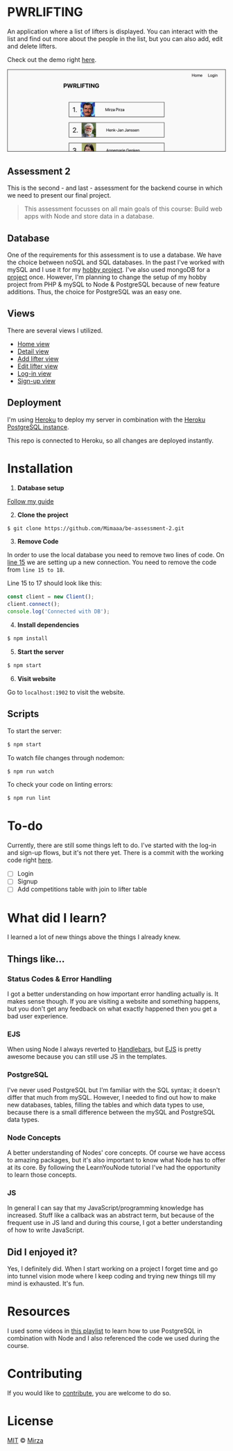 # PWRLIFTING

An application where a list of lifters is displayed. You can interact with the list and find out more about the people in the list, but you can also add, edit and delete lifters.

Check out the demo right [here](https://pwrlifting.herokuapp.com/).

![Screenshot of Website](https://github.com/Mimaaa/be-assessment-2/blob/master/readme_resources/screenshot.png)
## Assessment 2
This is the second - and last - assessment for the backend course in which we need to present our final project.

> This assessment focusses on all main goals of this course: Build web apps with Node and store data in a database.

## Database
One of the requirements for this assessment is to use a database. We have the choice between noSQL and SQL databases. In the past I've worked with mySQL and I use it for my [hobby project](https://pwrlifting.nl). I've also used mongoDB for a [project](https://github.com/dandevri/watt-now/tree/feature/user-database) once. However, I'm planning to change the setup of my hobby project from PHP & mySQL to Node & PostgreSQL because of new feature additions. Thus, the choice for PostgreSQL was an easy one.
## Views

There are several views I utilized.

- [Home view](https://pwrlifting.herokuapp.com/)
- [Detail view](https://pwrlifting.herokuapp.com/1)
- [Add lifter view](https://pwrlifting.herokuapp.com/add)
- [Edit lifter view](https://pwrlifting.herokuapp.com/edit/1)
- [Log-in view](https://pwrlifting.herokuapp.com/login)
- [Sign-up view](https://pwrlifting.herokuapp.com/signup)

## Deployment

I'm using [Heroku](https://www.heroku.com) to deploy my server in combination with the [Heroku PostgreSQL instance](https://www.heroku.com/postgres). 

This repo is connected to Heroku, so all changes are deployed instantly.
# Installation

1. **Database setup**

[Follow my guide](https://github.com/Mimaaa/be-assessment-2/blob/master/readme_resources/db.md)

2. **Clone the project**

```sh
$ git clone https://github.com/Mimaaa/be-assessment-2.git
```

3. **Remove Code**

In order to use the local database you need to remove two lines of code. On [line 15](https://github.com/Mimaaa/be-assessment-2/blob/1049fff9adba0188fa118ae392ea9e1cc95f288f/server.js#L15) we are setting up a new connection. You need to remove the code from `line 15 to 18`. 

Line 15 to 17 should look like this:

```javascript
const client = new Client();
client.connect();
console.log('Connected with DB');
```

4. **Install dependencies**

```sh
$ npm install
```

5. **Start the server**

```sh
$ npm start
```

6. **Visit website**

Go to `localhost:1902` to visit the website.

## Scripts

To start the server:
```sh
$ npm start
```

To watch file changes through nodemon:
```sh
$ npm run watch
```

To check your code on linting errors:
```sh
$ npm run lint
```
# To-do
Currently, there are still some things left to do. I've started with the log-in and sign-up flows, but it's not there yet. There is a commit with the working code right [here](https://github.com/Mimaaa/be-assessment-2/commit/094ff67ca5c714de05ef69f28240b8b3d026464a). 

- [ ] Login
- [ ] Signup
- [ ] Add competitions table with join to lifter table

# What did I learn?
I learned a lot of new things above the things I already knew.
## Things like...

### Status Codes & Error Handling
I got a better understanding on how important error handling actually is. It makes sense though. If you are visiting a website and something happens, but you don't get any feedback on what exactly happened then you get a bad user experience.
### EJS
When using Node I always reverted to [Handlebars](https://handlebarsjs.com/), but [EJS](http://ejs.co/) is pretty awesome because you can still use JS in the templates.
### PostgreSQL
I've never used PostgreSQL but I'm familiar with the SQL syntax; it doesn't differ that much from mySQL. However, I needed to find out how to make new databases, tables, filling the tables and which data types to use, because there is a small difference between the mySQL and PostgreSQL data types.
### Node Concepts
A better understanding of Nodes' core concepts. Of course we have access to amazing packages, but it's also important to know what Node has to offer at its core. By following the LearnYouNode tutorial I've had the opportunity to learn those concepts.
### JS
In general I can say that my JavaScript/programming knowledge has increased. Stuff like a callback was an abstract term, but because of the frequent use in JS land and during this course, I got a better understanding of how to write JavaScript.
## Did I enjoyed it?
Yes, I definitely did. When I start working on a project I forget time and go into tunnel vision mode where I keep coding and trying new things till my mind is exhausted. It's fun.
# Resources

I used some videos in [this playlist](https://www.youtube.com/watch?v=EnczCDsN0p0&list=PLLDNgndR69We8OLIvx2TwveoZvtPuMnCF) to learn how to use PostgreSQL in combination with Node and I also referenced the code we used during the course.

# Contributing
If you would like to [contribute](https://github.com/Mimaaa/be-assessment-2/blob/master/CONTRIBUTING.md), you are welcome to do so.

# License

[MIT](https://github.com/Mimaaa/be-assessment-2/blob/master/LICENSE.md) © [Mirza](mirza.lol)
